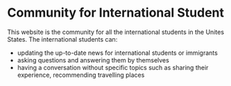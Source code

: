 # Community for International Student

This website is the community for all the international students in the Unites States. The international students can:

- updating the up-to-date news for international students or immigrants
- asking questions and answering them by themselves
- having a conversation without specific topics such as sharing their experience, recommending travelling places